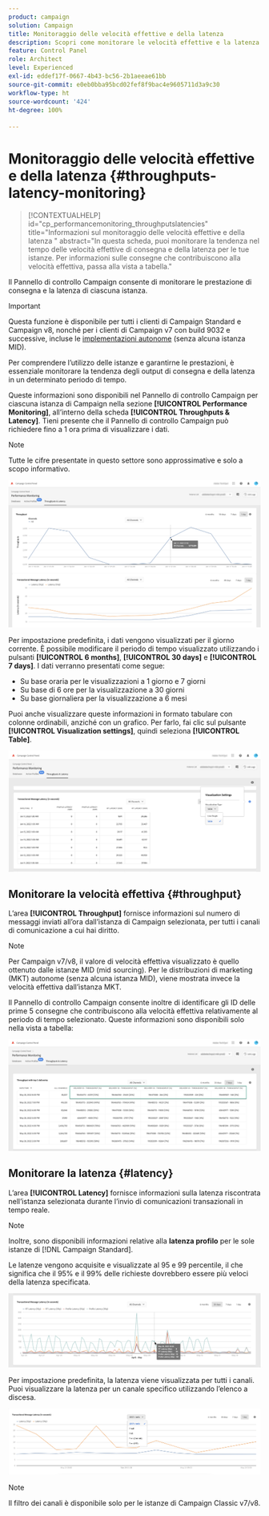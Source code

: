 ```yaml
---
product: campaign
solution: Campaign
title: Monitoraggio delle velocità effettive e della latenza
description: Scopri come monitorare le velocità effettive e la latenza delle istanze di Campaign nel Pannello di controllo Campaign.
feature: Control Panel
role: Architect
level: Experienced
exl-id: eddef17f-0667-4b43-bc56-2b1aeeae61bb
source-git-commit: e0eb0bba95bcd02fef8f9bac4e9605711d3a9c30
workflow-type: ht
source-wordcount: '424'
ht-degree: 100%

---
```


# Monitoraggio delle velocità effettive e della latenza {#throughputs-latency-monitoring}

>[!CONTEXTUALHELP]
>id="cp_performancemonitoring_throughputslatencies"
>title="Informazioni sul monitoraggio delle velocità effettive e della latenza "
>abstract="In questa scheda, puoi monitorare la tendenza nel tempo delle velocità effettive di consegna e della latenza per le tue istanze. Per informazioni sulle consegne che contribuiscono alla velocità effettiva, passa alla vista a tabella."

Il Pannello di controllo Campaign consente di monitorare le prestazione di consegna e la latenza di ciascuna istanza.

>[!IMPORTANT]
>
>Questa funzione è disponibile per tutti i clienti di Campaign Standard e Campaign v8, nonché per i clienti di Campaign v7 con build 9032 e successive, incluse le [implementazioni autonome](https://experienceleague.adobe.com/docs/campaign-classic/using/installing-campaign-classic/deployment-types-/standalone-deployment.html?lang=it) (senza alcuna istanza MID).

Per comprendere l’utilizzo delle istanze e garantirne le prestazioni, è essenziale monitorare la tendenza degli output di consegna e della latenza in un determinato periodo di tempo.

Queste informazioni sono disponibili nel Pannello di controllo Campaign per ciascuna istanza di Campaign nella sezione **[!UICONTROL Performance Monitoring]**, all’interno della scheda **[!UICONTROL Throughputs & Latency]**. Tieni presente che il Pannello di controllo Campaign può richiedere fino a 1 ora prima di visualizzare i dati.

>[!NOTE]
>
>Tutte le cifre presentate in questo settore sono approssimative e solo a scopo informativo.

![](assets/throughput-latencies-overview.png)

Per impostazione predefinita, i dati vengono visualizzati per il giorno corrente. È possibile modificare il periodo di tempo visualizzato utilizzando i pulsanti **[!UICONTROL 6 months]**, **[!UICONTROL 30 days]** e **[!UICONTROL 7 days]**. I dati verranno presentati come segue:
* Su base oraria per le visualizzazioni a 1 giorno e 7 giorni
* Su base di 6 ore per la visualizzazione a 30 giorni
* Su base giornaliera per la visualizzazione a 6 mesi

Puoi anche visualizzare queste informazioni in formato tabulare con colonne ordinabili, anziché con un grafico. Per farlo, fai clic sul pulsante **[!UICONTROL Visualization settings]**, quindi seleziona **[!UICONTROL Table]**.

![](assets/throughput-latencies-table.png)

## Monitorare la velocità effettiva {#throughput}

L’area **[!UICONTROL Throughput]** fornisce informazioni sul numero di messaggi inviati all’ora dall’istanza di Campaign selezionata, per tutti i canali di comunicazione a cui hai diritto.

>[!NOTE]
>
>Per Campaign v7/v8, il valore di velocità effettiva visualizzato è quello ottenuto dalle istanze MID (mid sourcing). Per le distribuzioni di marketing (MKT) autonome (senza alcuna istanza MID), viene mostrata invece la velocità effettiva dall’istanza MKT.

Il Pannello di controllo Campaign consente inoltre di identificare gli ID delle prime 5 consegne che contribuiscono alla velocità effettiva relativamente al periodo di tempo selezionato. Queste informazioni sono disponibili solo nella vista a tabella:

![](assets/throughput-latencies-top5.png)

## Monitorare la latenza {#latency}

L’area **[!UICONTROL Latency]** fornisce informazioni sulla latenza riscontrata nell’istanza selezionata durante l’invio di comunicazioni transazionali in tempo reale.

>[!NOTE]
>
>Inoltre, sono disponibili informazioni relative alla **latenza profilo** per le sole istanze di [!DNL Campaign Standard].

Le latenze vengono acquisite e visualizzate al 95 e 99 percentile, il che significa che il 95% e il 99% delle richieste dovrebbero essere più veloci della latenza specificata.

![](assets/throughput-latencies-latency.png)

Per impostazione predefinita, la latenza viene visualizzata per tutti i canali. Puoi visualizzare la latenza per un canale specifico utilizzando l’elenco a discesa.

![](assets/throughput-latencies-filter.png)

>[!NOTE]
>
>Il filtro dei canali è disponibile solo per le istanze di Campaign Classic v7/v8.
